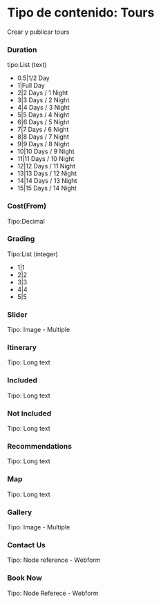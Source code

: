 # Tipo de contenido: Tours
Crear y publicar tours
### Duration
tipo:List (text)
  - 0.5|1/2 Day
  - 1|Full Day
  - 2|2 Days / 1 Night
  - 3|3 Days / 2 Night
  - 4|4 Days / 3 Night
  - 5|5 Days / 4 Night
  - 6|6 Days / 5 Night
  - 7|7 Days / 6 Night
  - 8|8 Days / 7 Night
  - 9|9 Days / 8 Night
  - 10|10 Days / 9 Night
  - 11|11 Days / 10 Night
  - 12|12 Days / 11 Night
  - 13|13 Days / 12 Night
  - 14|14 Days / 13 Night
  - 15|15 Days / 14 Night

### Cost(From)
  Tipo:Decimal

### Grading
  Tipo:List (integer)
  - 1|1
  - 2|2
  - 3|3
  - 4|4
  - 5|5

### Slider
  Tipo: Image - Multiple
### Itinerary
  Tipo: Long text
### Included
  Tipo: Long text
### Not Included
  Tipo: Long text
### Recommendations
  Tipo: Long text
### Map
  Tipo: Long text
### Gallery
  Tipo: Image - Multiple
### Contact Us
  Tipo: Node reference - Webform
### Book Now
  Tipo: Node Referece - Webform






